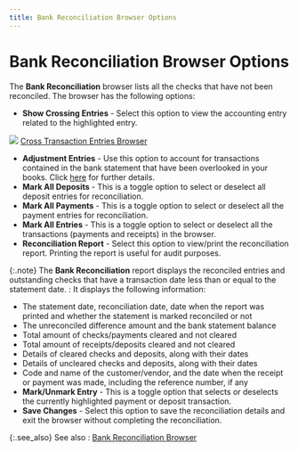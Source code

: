 ```yaml
---
title: Bank Reconciliation Browser Options
---
```


# Bank Reconciliation Browser Options


The **Bank Reconciliation** browser  lists all the checks that have not been reconciled. The browser has the  following options:

- **Show 
 Crossing Entries** - Select this option to view the accounting entry  related to the highlighted entry.



![]({{site.acc_baseurl}}/img/lens.gif) [Cross  Transaction Entries Browser]({{site.acc_baseurl}}/misc/cross_transaction_entries_browser_bank_reco_browser_option.html)

- **Adjustment 
 Entries** - Use this option to account for transactions contained  in the bank statement that have been overlooked in your books. Click [here]({{site.acc_baseurl}}/bank-reconciliation/reconciling-an-account/adjusting_entries_brs.html) for further details.
- **Mark 
 All Deposits** - This is a toggle option to select or deselect all  deposit entries for reconciliation.
- **Mark 
 All Payments** - This is a toggle option to select or deselect all  the payment entries for reconciliation.
- **Mark 
 All Entries** - This is a toggle option to select or deselect all  the transactions (payments and receipts) in the browser.
- **Reconciliation 
 Report** - Select this option to view/print the reconciliation report.  Printing the report is useful for audit purposes.



{:.note}
The **Bank 
 Reconciliation** report displays the reconciled entries and outstanding  checks that have a transaction date less than or equal to the statement  date.
: It displays the following information:

- The statement date,  reconciliation date, date when the report was printed and whether the  statement is marked reconciled or not
- The unreconciled  difference amount and the bank statement balance
- Total amount of checks/payments  cleared and not cleared
- Total amount of receipts/deposits  cleared and not cleared
- Details of cleared  checks and deposits, along with their dates
- Details of uncleared  checks and deposits, along with their dates
- Code and name of  the customer/vendor, and the date when the receipt or payment was made,  including the reference number, if any
- **Mark/Unmark 
 Entry** - This is a toggle option that selects or deselects  the currently highlighted payment or deposit transaction.
- **Save 
 Changes** - Select this option to save the reconciliation details  and exit the browser without completing the reconciliation.



{:.see_also}
See also
: [Bank Reconciliation  Browser]({{site.acc_baseurl}}/bank-reconciliation/reconciling-an-account/bank_reconciliation_browser.html)
